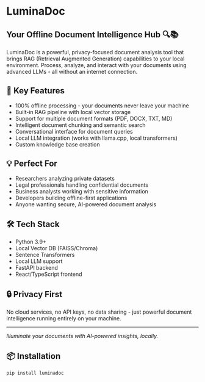 # LuminaDoc

## Your Offline Document Intelligence Hub 🔍📚

LuminaDoc is a powerful, privacy-focused document analysis tool that brings RAG (Retrieval Augmented Generation) capabilities to your local environment. Process, analyze, and interact with your documents using advanced LLMs - all without an internet connection.

## 🚀 Key Features

- 100% offline processing - your documents never leave your machine
- Built-in RAG pipeline with local vector storage
- Support for multiple document formats (PDF, DOCX, TXT, MD)
- Intelligent document chunking and semantic search
- Conversational interface for document queries
- Local LLM integration (works with llama.cpp, local transformers)
- Custom knowledge base creation

## 💡 Perfect For

- Researchers analyzing private datasets
- Legal professionals handling confidential documents
- Business analysts working with sensitive information
- Developers building offline-first applications
- Anyone wanting secure, AI-powered document analysis

## 🛠️ Tech Stack

- Python 3.9+
- Local Vector DB (FAISS/Chroma)
- Sentence Transformers
- Local LLM support
- FastAPI backend
- React/TypeScript frontend

## 🔒 Privacy First

No cloud services, no API keys, no data sharing - just powerful document intelligence running entirely on your machine.

---

*Illuminate your documents with AI-powered insights, locally.*

## 📦 Installation

```bash
pip install luminadoc
